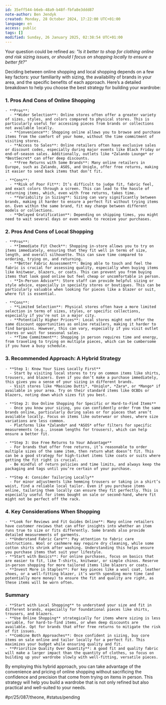 ```yaml
---
id: 35eff544-b6eb-48a9-b48f-fbfa8e3ddd87
note-author: Ben Jendyk
created: Monday, 28 October 2024, 17:22:00 UTC+01:00
language: en
access: public
tags: []
modified: Sunday, 26 January 2025, 02:38:54 UTC+01:00
---
```


Your question could be refined as: *"Is it better to shop for clothing online and risk sizing issues, or should I focus on shopping locally to ensure a better fit?"*

Deciding between online shopping and local shopping depends on a few key factors: your familiarity with sizing, the availability of brands in your area, and the specific benefits of each approach. Here’s a detailed breakdown to help you choose the best strategy for building your wardrobe:

### 1. **Pros And Cons of Online Shopping**

	- **Pros**:
	  - **Wider Selection**: Online stores often offer a greater variety of sizes, styles, and colors compared to physical stores. This is particularly useful for accessing pieces from brands or collections not available locally.
	  - **Convenience**: Shopping online allows you to browse and purchase items from the comfort of your home, without the time commitment of visiting stores.
	  - **Access to Sales**: Online retailers often have exclusive sales or discount codes, especially during major events like Black Friday or end-of-season sales. Additionally, outlets like *Zalando Lounge* or *BestSecret* can offer deep discounts.
	  - **Free Returns with Some Brands**: Many online retailers in Europe, such as Zalando, ASOS, and Uniqlo, offer free returns, making it easier to send back items that don’t fit.

	- **Cons**:
	  - **Risk of Poor Fit**: It’s difficult to judge fit, fabric feel, and exact colors through a screen. This can lead to the hassle of returning items, which, even with free returns, takes time.
	  - **Variability in Sizing**: Sizing can vary significantly between brands, making it harder to ensure a perfect fit without trying items on. Even within the same brand, fit may change between different models or collections.
	  - **Delayed Gratification**: Depending on shipping times, you might need to wait several days or even weeks to receive your purchases.

### 2. **Pros And Cons of Local Shopping**

	- **Pros**:
	  - **Immediate Fit Check**: Shopping in-store allows you to try on items immediately, ensuring that they fit well in terms of size, length, and overall silhouette. This can save time compared to ordering, trying on, and returning.
	  - **Better Fabric Assessment**: Being able to touch and feel the fabric is crucial for assessing quality, especially when buying items like knitwear, blazers, or coats. This can prevent you from buying items that look good online but feel cheap or uncomfortable in person.
	  - **In-Person Advice**: Store staff can provide helpful sizing or style advice, especially in specialty stores or boutiques. This can be particularly valuable when looking for pieces like a blazer or suit, where fit is essential.

	- **Cons**:
	  - **Limited Selection**: Physical stores often have a more limited selection in terms of sizes, styles, or specific collections, especially if you’re not in a major city.
	  - **Potentially Higher Prices**: Local stores might not offer the same discount opportunities as online retailers, making it harder to find bargains. However, this can vary, especially if you visit outlet stores or wait for seasonal sales.
	  - **Time Commitment**: Shopping in person requires time and energy, from traveling to trying on multiple pieces, which can be cumbersome if you have a busy schedule.

### 3. **Recommended Approach: A Hybrid Strategy**

	- **Step 1: Know Your Sizes Locally First**  
	  - Start by visiting local stores to try on common items like shirts, trousers, and blazers. Even if you don’t make a purchase immediately, this gives you a sense of your sizing in different brands.
	  - Visit stores like *Massimo Dutti*, *Uniqlo*, *Zara*, or *Mango* if available in your area. Try on their standard items like OCBDs or blazers, noting down which sizes fit you best.

	- **Step 2: Use Online Shopping for Specific or Hard-to-Find Items**  
	  - Once you know your sizing, you can confidently order from the same brands online, particularly during sales or for pieces that aren’t available locally. Focus on items like outerwear or shoes, where size variations are less common.
	  - Platforms like *Zalando* and *ASOS* offer filters for specific measurements (e.g., inseam lengths for trousers), which can help ensure a better fit.

	- **Step 3: Use Free Returns to Your Advantage**  
	  - For brands that offer free returns, it’s reasonable to order multiple sizes of the same item, then return what doesn’t fit. This can be a good strategy for high-ticket items like coats or suits where getting the fit right is crucial.
	  - Be mindful of return policies and time limits, and always keep the packaging and tags until you’re certain of your purchase.

	- **Step 4: Consider Tailoring Locally**  
	  - For minor adjustments like hemming trousers or taking in a shirt’s waist, find a reliable local tailor. Even if you purchase items online, tailoring them locally can ensure they fit perfectly. This is especially useful for items bought on sale or second-hand, where fit might not be perfect off the rack.

### 4. **Key Considerations When Shopping**

	- **Look for Reviews and Fit Guides Online**: Many online retailers have customer reviews that can offer insights into whether an item runs true to size or fits differently. Some brands also provide detailed measurements of garments.
	- **Understand Fabric Care**: Pay attention to fabric care instructions. Wool or cashmere may require dry cleaning, while some cotton shirts shrink after washing. Understanding this helps ensure you purchase items that suit your lifestyle.
	- **Start with Basics**: For online purchases, focus on basics that are easier to fit, like T-shirts, knitwear, or simple chinos. Reserve in-person shopping for more tailored items like blazers or coats.
	- **Invest More in Staples**: For key pieces like a wool coat, leather shoes, or a well-fitting blazer, it’s worth spending more time (and potentially more money) to ensure the fit and quality are right, as these items will be worn often.

### Summary

	- **Start with Local Shopping** to understand your size and fit in different brands, especially for foundational pieces like shirts, trousers, and blazers.
	- **Use Online Shopping** strategically for items where sizing is less variable, for hard-to-find items, or when deep discounts are available. Opt for brands that offer free returns to mitigate the risk of fit issues.
	- **Combine Both Approaches**: Once confident in sizing, buy core items on sale online and tailor locally for a perfect fit. This maximizes your budget while ensuring quality and fit.
	- **Prioritize Quality Over Quantity**: A good fit and quality fabric will make a larger impact than the quantity of clothes, so focus on building up your wardrobe slowly with well-fitting, versatile pieces.

By employing this hybrid approach, you can take advantage of the convenience and pricing of online shopping without sacrificing the confidence and precision that come from trying on items in person. This strategy will help you build a wardrobe that is not only refined but also practical and well-suited to your needs.


#pr/25/087/theone, #status/pending